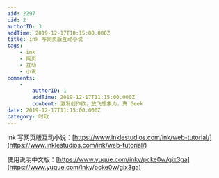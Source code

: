 ```yaml
---
aid: 2297
cid: 2
authorID: 3
addTime: 2019-12-17T10:15:00.000Z
title: ink 写网页版互动小说
tags:
    - ink
    - 网页
    - 互动
    - 小说
comments:
    -
        authorID: 1
        addTime: 2019-12-17T11:15:00.000Z
        content: 激发创作欲，放飞想象力，真 Geek
date: 2019-12-17T11:15:00.000Z
category: 时政
---
```


ink 写网页版互动小说：[https://www.inklestudios.com/ink/web-tutorial/](https://www.inklestudios.com/ink/web-tutorial/)

使用说明中文版：[https://www.yuque.com/inky/pcke0w/gix3ga](https://www.yuque.com/inky/pcke0w/gix3ga)
